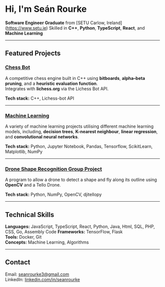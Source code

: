 # Hi, I'm Seán Rourke

**Software Engineer Graduate** from [SETU Carlow, Ireland] (https://www.setu.ie)
Skilled in **C++**, **Python**, **TypeScript**, **React**, and **Machine Learning**    

---

## Featured Projects

### [Chess Bot](https://github.com/seanrourke/chess-bot)
A competitive chess engine built in C++ using **bitboards**, **alpha–beta pruning**, and a **heuristic evaluation function**.  
Integrates with **lichess.org** via the Lichess Bot API.

**Tech stack:** C++, Lichess-bot API

---

### [Machine Learning](https://www.datascienceportfol.io/seanrourke3)
A variety of machine learning projects utilising different machine learning models, including, **decision trees**, **K-nearest neighbour**, **linear regression**, and **convolutional neural networks**.

**Tech stack:** Python, Jupyter Notebook, Pandas, Tensorflow, ScikitLearn, Matplotlib, NumPy

---

### [Drone Shape Recognition Group Project](https://github.com/thestevenlol/AIintheWildGP)
A program to allow a drone to detect a shape and fly along its outline using **OpenCV** and a Tello Drone.

**Tech stack:** Python, NumPy, OpenCV, djitellopy

---

## Technical Skills

**Languages:** JavaScript, TypeScript, React, Python, Java, Html, SQL, PHP, CSS, Go, Assembly Code
**Frameworks:** TensorFlow, Flask  
**Tools:** Docker, Git  
**Concepts:** Machine Learning, Algorithms 

---

## Contact

Email: [seanrourke3@gmail.com](mailto:seanrourke3@gmail.com)  
LinkedIn: [linkedin.com/in/seanrourke](https://www.linkedin.com/in/se%C3%A1n-rourke-556742291/)  